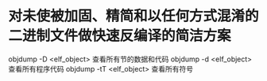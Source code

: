 对未使被加固、精简和以任何方式混淆的二进制文件做快速反编译的简洁方案
====================================================================

objdump -D <elf_object>	查看所有节的数据和代码
objdump	-d <elf_object>	查看所有程序代码
objdump -tT <elf_object>	查看所有符号